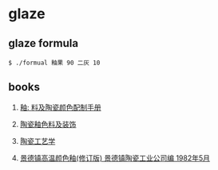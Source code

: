 # glaze

## glaze formula
```
$ ./formual 釉果 90 二灰 10
```

## books

1. [釉: 料及陶瓷颜色配制手册](https://book.douban.com/subject/26911100/)

2. [陶瓷釉色料及装饰](https://book.douban.com/subject/30466477/)

3. [陶瓷工艺学](https://book.douban.com/subject/5947331/)

4. [景德镇高温颜色釉(修订版) 景德镇陶瓷工业公司编 1982年5月](https://www.kongfz.com/) 


